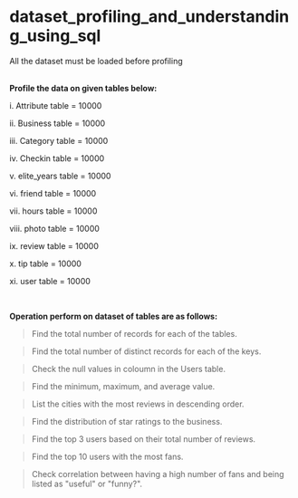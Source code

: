 # dataset_profiling_and_understanding_using_sql

All the dataset must be loaded before profiling </br></br>


<strong>Profile the data on given tables below:</strong></br>

i. Attribute table = 10000

ii. Business table = 10000 

iii. Category table = 10000 

iv. Checkin table = 10000

v. elite_years table = 10000 

vi. friend table = 10000

vii. hours table = 10000

viii. photo table = 10000

ix. review table = 10000

x. tip table = 10000

xi. user table = 10000


</br>


<strong>Operation perform on dataset of tables are as follows:</strong></br>

>Find the total number of records for each of the tables.

>Find the total number of distinct records for each of the keys.

>Check the null values in coloumn in the Users table.

>Find the minimum, maximum, and average value.

>List the cities with the most reviews in descending order.

>Find the distribution of star ratings to the business.

>Find the top 3 users based on their total number of reviews.

>Find the top 10 users with the most fans.

>Check correlation between having a high number of fans and being listed as "useful" or "funny?".

